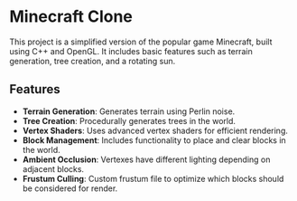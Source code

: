 # Minecraft Clone

This project is a simplified version of the popular game Minecraft, built using C++ and OpenGL. It includes basic features such as terrain generation, tree creation, and a rotating sun.

## Features

- **Terrain Generation**: Generates terrain using Perlin noise.
- **Tree Creation**: Procedurally generates trees in the world.
- **Vertex Shaders**: Uses advanced vertex shaders for efficient rendering.
- **Block Management**: Includes functionality to place and clear blocks in the world.
- **Ambient Occlusion**: Vertexes have different lighting depending on adjacent blocks.
- **Frustum Culling**: Custom frustum file to optimize which blocks should be considered for render.
